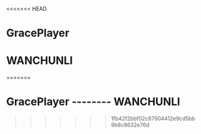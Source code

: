 <<<<<<< HEAD
# GracePlayer
# WANCHUNLI
=======
# GracePlayer -------- WANCHUNLI
>>>>>>> 1fb42f2bbf02c87904412e9cd5bb9b8c8632e76d
